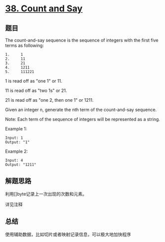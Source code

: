 # [38. Count and Say](https://leetcode.com/problems/count-and-say/)

## 题目
The count-and-say sequence is the sequence of integers with the first five terms as following:
```
1.     1
2.     11
3.     21
4.     1211
5.     111221
```
1 is read off as "one 1" or 11.

11 is read off as "two 1s" or 21.

21 is read off as "one 2, then one 1" or 1211.

Given an integer n, generate the nth term of the count-and-say sequence.

Note: Each term of the sequence of integers will be represented as a string.

Example 1:
```
Input: 1
Output: "1"
```
Example 2:
```
Input: 4
Output: "1211"
```

## 解题思路
利用[]byte记录上一次出现的次数和元素。

详见注释

## 总结
使用辅助数据，比如切片或者映射记录信息，可以极大地加快程序